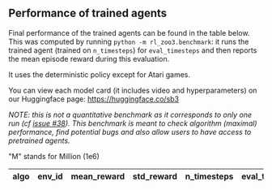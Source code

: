 
## Performance of trained agents

Final performance of the trained agents can be found in the table below.
This was computed by running `python -m rl_zoo3.benchmark`:
it runs the trained agent (trained on `n_timesteps`) for `eval_timesteps` and then reports the mean episode reward
during this evaluation.

It uses the deterministic policy except for Atari games.

You can view each model card (it includes video and hyperparameters)
on our Huggingface page: https://huggingface.co/sb3

*NOTE: this is not a quantitative benchmark as it corresponds to only one run
(cf [issue #38](https://github.com/araffin/rl-baselines-zoo/issues/38)).
This benchmark is meant to check algorithm (maximal) performance, find potential bugs
and also allow users to have access to pretrained agents.*

"M" stands for Million (1e6)

|algo|env_id|mean_reward|std_reward|n_timesteps|eval_timesteps|eval_episodes|
|----|------|-----------|----------|-----------|--------------|-------------|
